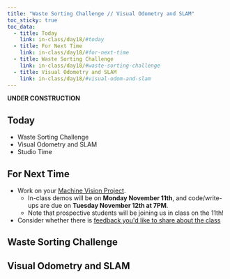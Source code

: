 ```yaml
---
title: "Waste Sorting Challenge // Visual Odometry and SLAM"
toc_sticky: true
toc_data:
  - title: Today
    link: in-class/day18/#today
  - title: For Next Time
    link: in-class/day18/#for-next-time
  - title: Waste Sorting Challenge
    link: in-class/day18/#waste-sorting-challenge
  - title: Visual Odometry and SLAM
    link: in-class/day18/#visual-odom-and-slam
---
```


**UNDER CONSTRUCTION**

## Today
* Waste Sorting Challenge
* Visual Odometry and SLAM
* Studio Time

## For Next Time
* Work on your [Machine Vision Project](../assignments/computer_vision_project).
    * In-class demos will be on **Monday November 11th**, and code/write-ups are due on **Tuesday November 12th at 7PM**.
    * Note that prospective students will be joining us in class on the 11th!
* Consider whether there is [feedback you'd like to share about the class](https://forms.gle/giCwA1pkr4y3e4T37)

## Waste Sorting Challenge

## Visual Odometry and SLAM




